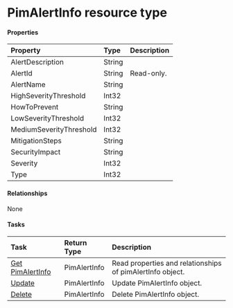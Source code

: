 # PimAlertInfo resource type



#### Properties
| Property	   | Type	|Description|
|:---------------|:--------|:----------|
|AlertDescription|String||
|AlertId|String| Read-only.|
|AlertName|String||
|HighSeverityThreshold|Int32||
|HowToPrevent|String||
|LowSeverityThreshold|Int32||
|MediumSeverityThreshold|Int32||
|MitigationSteps|String||
|SecurityImpact|String||
|Severity|Int32||
|Type|Int32||

#### Relationships
None


#### Tasks

| Task		   | Return Type	|Description|
|:---------------|:--------|:----------|
|[Get PimAlertInfo](../api/pimalertinfo_get.md) | PimAlertInfo |Read properties and relationships of pimAlertInfo object.|
|[Update](../api/pimalertinfo_update.md) | PimAlertInfo	|Update PimAlertInfo object. |
|[Delete](../api/pimalertinfo_delete.md) | PimAlertInfo	|Delete PimAlertInfo object. |
